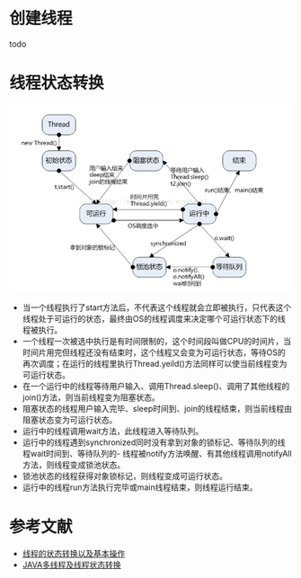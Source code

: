 # 创建线程


todo 

# 线程状态转换

![](线程状态转换.png)

- 当一个线程执行了start方法后，不代表这个线程就会立即被执行，只代表这个线程处于可运行的状态，最终由OS的线程调度来决定哪个可运行状态下的线程被执行。
- 一个线程一次被选中执行是有时间限制的，这个时间段叫做CPU的时间片，当时间片用完但线程还没有结束时，这个线程又会变为可运行状态，等待OS的再次调度；在运行的线程里执行Thread.yeild()方法同样可以使当前线程变为可运行状态。
- 在一个运行中的线程等待用户输入、调用Thread.sleep()、调用了其他线程的join()方法，则当前线程变为阻塞状态。
- 阻塞状态的线程用户输入完毕、sleep时间到、join的线程结束，则当前线程由阻塞状态变为可运行状态。
- 运行中的线程调用wait方法，此线程进入等待队列。
- 运行中的线程遇到synchronized同时没有拿到对象的锁标记、等待队列的线程wait时间到、等待队列的- 线程被notify方法唤醒、有其他线程调用notifyAll方法，则线程变成锁池状态。
- 锁池状态的线程获得对象锁标记，则线程变成可运行状态。
- 运行中的线程run方法执行完毕或main线程结束，则线程运行结束。




# 参考文献

- [线程的状态转换以及基本操作](https://juejin.im/post/5ae6cf7a518825670960fcc2)
- [JAVA多线程及线程状态转换](https://www.cnblogs.com/nwnu-daizh/p/8036156.html)